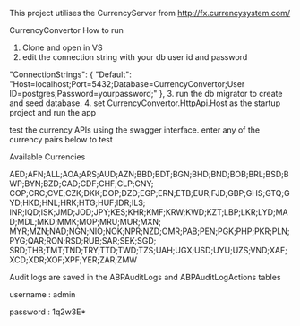 This project utilises the CurrencyServer from http://fx.currencysystem.com/ 

CurrencyConvertor How to run

1. Clone and open in VS
2. edit the connection string with your db user id and password

"ConnectionStrings": {
    "Default": "Host=localhost;Port=5432;Database=CurrencyConvertor;User ID=postgres;Password=yourpassword;"
  },
3. run the db migrator to create and seed database.
4. set CurrencyConvertor.HttpApi.Host as the startup project and run the app

test the currency APIs using the swagger interface. 
enter any of the currency pairs below to test

Available Currencies

AED;AFN;ALL;AOA;ARS;AUD;AZN;BBD;BDT;BGN;BHD;BND;BOB;BRL;BSD;BWP;BYN;BZD;CAD;CDF;CHF;CLP;CNY;
COP;CRC;CVE;CZK;DKK;DOP;DZD;EGP;ERN;ETB;EUR;FJD;GBP;GHS;GTQ;GYD;HKD;HNL;HRK;HTG;HUF;IDR;ILS;
INR;IQD;ISK;JMD;JOD;JPY;KES;KHR;KMF;KRW;KWD;KZT;LBP;LKR;LYD;MAD;MDL;MKD;MMK;MOP;MRU;MUR;MXN;
MYR;MZN;NAD;NGN;NIO;NOK;NPR;NZD;OMR;PAB;PEN;PGK;PHP;PKR;PLN;PYG;QAR;RON;RSD;RUB;SAR;SEK;SGD;
SRD;THB;TMT;TND;TRY;TTD;TWD;TZS;UAH;UGX;USD;UYU;UZS;VND;XAF;XCD;XDR;XOF;XPF;YER;ZAR;ZMW


Audit logs are saved in the ABPAuditLogs and ABPAuditLogActions tables


username : admin

password : 1q2w3E*
